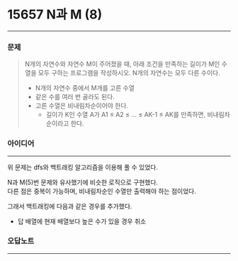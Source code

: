 # 15657 N과 M (8)
------------
### 문제

>N개의 자연수와 자연수 M이 주어졌을 때, 아래 조건을 만족하는 길이가 M인 수열을 모두 구하는 프로그램을 작성하시오. N개의 자연수는 모두 다른 수이다.
>
>- N개의 자연수 중에서 M개를 고른 수열
>- 같은 수를 여러 번 골라도 된다.
>- 고른 수열은 비내림차순이어야 한다.
>   - 길이가 K인 수열 A가 A1 ≤ A2 ≤ ... ≤ AK-1 ≤ AK를 만족하면, 비내림차순이라고 한다.

### 아이디어
----------
위 문제는 dfs와 백트래킹 알고리즘을 이용해 풀 수 있었다.  

N과 M(5)번 문제와 유사했기에 비슷한 로직으로 구현했다.  
다른 점은 중복이 가능하며, 비내림차순인 수열만 출력해야 하는 점이었다.

그래서 백트래킹에 다음과 같은 경우를 추가했다.
- 답 배열에 현재 배열보다 높은 수가 있을 경우 취소

### 오답노트
----------
